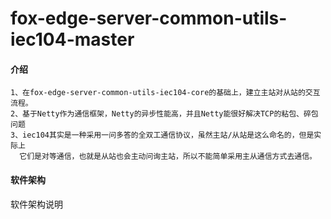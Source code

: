 # fox-edge-server-common-utils-iec104-master

#### 介绍
``` 
1、在fox-edge-server-common-utils-iec104-core的基础上，建立主站对从站的交互流程。
2、基于Netty作为通信框架，Netty的异步性能高，并且Netty能很好解决TCP的粘包、碎包问题
3、iec104其实是一种采用一问多答的全双工通信协议，虽然主站/从站是这么命名的，但是实际上
  它们是对等通信，也就是从站也会主动问询主站，所以不能简单采用主从通信方式去通信。
``` 
#### 软件架构
软件架构说明

